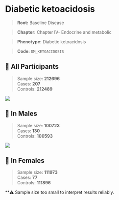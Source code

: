 # Diabetic ketoacidosis

> **Root:** Baseline Disease  

> **Chapter:** Chapter IV- Endocrine and metabolic  

> **Phenotype:** Diabetic ketoacidosis  

> **Code:** `DM_KETOACIDOSIS`

## 🧪 All Participants  
> Sample size: **212696**  
> Cases: **207**  
> Controls: **212489**
<img src="/Disease/Figures/ALL/Incidence/DM_KETOACIDOSIS.png"/>
<CsvTable src="/Disease_Data/ALL/Incidence/COX_DM_KETOACIDOSIS.csv" label="🔍 View full results" />

## 👨 In Males  
> Sample size: **100723**  
> Cases: **130**  
> Controls: **100593**
<img src="/Disease/Figures/Male/Incidence/DM_KETOACIDOSIS.png"/>
<CsvTable src="/Disease_Data/Male/Incidence/COX_DM_KETOACIDOSIS.csv" label="🔍 View full results" />

## 👩 In Females  
> Sample size: **111973**  
> Cases: **77**  
> Controls: **111896**

**⚠️ Sample size too small to interpret results reliably.

